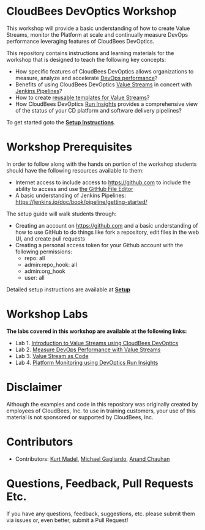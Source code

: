 # CloudBees DevOptics Workshop
This workshop will provide a basic understanding of how to create Value Streams, monitor the Platform at scale and continually measure DevOps performance leveraging features of CloudBees DevOptics. 

This repository contains instructions and learning materials for the workshop that is designed to teach the following key concepts:

  * How specific features of CloudBees DevOptics allows organizations to measure, analyze and accelerate [DevOps performance](https://www.cloudbees.com/resource/whitepaper/devops-performance-importance-measuring-throughput-and-stability)?
  * Benefits of using CloudBees DevOptics [Value Streams](https://go.cloudbees.com/docs/cloudbees-documentation/devoptics-user-guide/value_streams/#_value_stream_concepts) in concert with [Jenkins Pipelines](https://jenkins.io/doc/book/pipeline/syntax/#declarative-pipeline)? 
  * How to create [reusable templates for Value Streams](https://go.cloudbees.com/docs/cloudbees-documentation/devoptics-user-guide/value_streams/#devoptics-value-stream-template-microservices)?
  * How CloudBees DevOptics [Run Insights](https://go.cloudbees.com/docs/cloudbees-documentation/devoptics-user-guide/run_insights/#_run_insights_concepts) provides a comprehensive view of the status of your CD platform and software delivery pipelines?

To get started goto the [**Setup Instructions**](Setup.md).

# Workshop Prerequisites

In order to follow along with the hands on portion of the workshop students should have the following resources available to them:

  * Internet access to include access to https://github.com to include the ability to access and use [the GitHub File Editor](https://help.github.com/articles/editing-files-in-your-repository)
  * A basic understanding of Jenkins Pipelines: https://jenkins.io/doc/book/pipeline/getting-started/ 

The setup guide will walk students through:
  * Creating an account on https://github.com and a basic understanding of how to use GitHub to do things like fork a repository, edit files in the web UI, and create pull requests
  * Creating a personal access token for your Github account with the following permissions:
    - repo: all
    - admin:repo_hook: all
    - admin:org_hook
    - user: all
   
Detailed setup instructions are available at **[Setup](Setup.md)**

# Workshop Labs

**The labs covered in this workshop are available at the following links:**

* Lab 1. [Introduction to Value Streams using CloudBees DevOptics](./value-streams.md)
* Lab 2. [Measure DevOps Performance with Value Streams](./value-streams-measurement.md)
* Lab 3. [Value Stream as Code](./value-streams-as-code.md)
* Lab 4. [Platform Monitoring using DevOptics Run Insights](./insights.md)

# Disclaimer

Although the examples and code in this repository was originally created by employees of CloudBees, Inc. to use in training customers, your use of this material is not sponsored or supported by CloudBees, Inc.

# Contributors 

* Contributors: [Kurt Madel](https://github.com/kmadel), [Michael Gagliardo](https://github.com/mgagliardo91), [Anand Chauhan](https://github.com/anandcpm)
 
# Questions, Feedback, Pull Requests Etc.

If you have any questions, feedback, suggestions, etc. please submit them via issues or, even better, submit a Pull Request!
